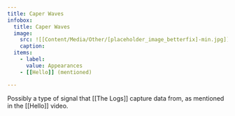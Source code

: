```yaml
---
title: Caper Waves
infobox:
  title: Caper Waves
  image:
    src: ![[Content/Media/Other/[placeholder_image_betterfix]-min.jpg]]
    caption: 
  items:
    - label: 
      value: Appearances
	- [[Hello]] (mentioned)

---
```


Possibly a type of signal that [[The Logs]] capture data from, as mentioned in the [[Hello]] video.